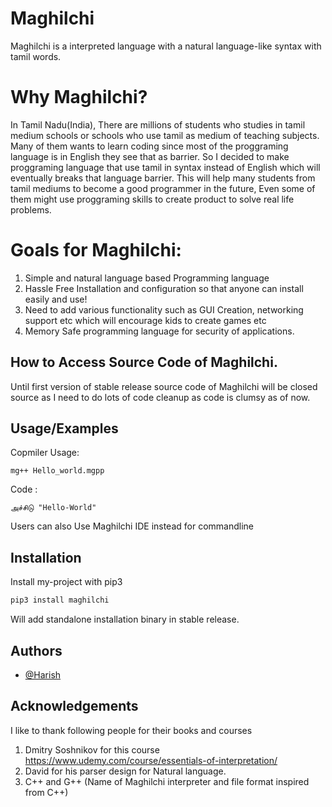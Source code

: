
# Maghilchi
 Maghilchi is a interpreted language with a natural language-like syntax with tamil words.

# Why Maghilchi?
In Tamil Nadu(India), There are millions of students who studies in tamil medium schools or schools who use tamil as medium of teaching subjects. Many of them wants to learn coding since most of the proggraming language is in English they see that as barrier. So I decided to make proggraming language that use tamil in syntax instead of English which will eventually breaks that language barrier. This will help many students from tamil mediums to become a good programmer in the future, Even some of them might use proggraming skills to create product to solve real life problems.

# Goals for Maghilchi:
1. Simple and natural language based Programming language
2. Hassle Free Installation and configuration so that anyone can install easily and use!
3. Need to add various functionality such as GUI Creation, networking support etc which will encourage kids to create games etc
4. Memory Safe programming language for security of applications.

## How to Access Source Code of Maghilchi.

Until first version of stable release source code of Maghilchi will be closed source as I need to do lots of code cleanup as code is clumsy as of now.

## Usage/Examples

Copmiler Usage:

```
mg++ Hello_world.mgpp

```

Code :
```
அச்சிடு "Hello-World"

```

Users can also Use Maghilchi IDE instead for commandline




## Installation

Install my-project with pip3

```bash
pip3 install maghilchi

```
Will add standalone installation binary in stable release.


## Authors

- [@Harish](https://github.com/harishsg99)



## Acknowledgements

I like to thank following people for their books and courses
1.  Dmitry Soshnikov for this course https://www.udemy.com/course/essentials-of-interpretation/ 
2.  David for his parser design for Natural language.
3.  C++ and G++ (Name of Maghilchi interpreter and file format inspired from C++)
